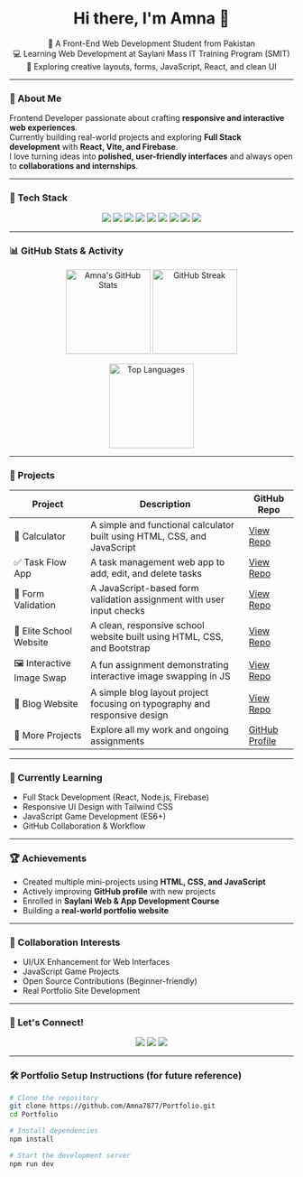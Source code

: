 
<h1 align="center">Hi there, I'm Amna 👋</h1>

<p align="center">
  🌸 A Front-End Web Development Student from Pakistan <br>
  💻 Learning Web Development at Saylani Mass IT Training Program (SMIT) <br>
  🌱 Exploring creative layouts, forms, JavaScript, React, and clean UI <br>
</p>

---

### 💫 About Me  
Frontend Developer passionate about crafting **responsive and interactive web experiences**.  
Currently building real-world projects and exploring **Full Stack development** with **React, Vite, and Firebase**.  
I love turning ideas into **polished, user-friendly interfaces** and always open to **collaborations and internships**.

---

### 🧰 Tech Stack
<p align="center">
  <img src="https://img.shields.io/badge/HTML5-E34F26?style=for-the-badge&logo=html5&logoColor=white"/>
  <img src="https://img.shields.io/badge/CSS3-1572B6?style=for-the-badge&logo=css3&logoColor=white"/>
  <img src="https://img.shields.io/badge/Bootstrap-563D7C?style=for-the-badge&logo=bootstrap&logoColor=white"/>
  <img src="https://img.shields.io/badge/JavaScript%20(ES6)-F7DF1E?style=for-the-badge&logo=javascript&logoColor=black"/>
  <img src="https://img.shields.io/badge/React-61DAFB?style=for-the-badge&logo=react&logoColor=black"/>
  <img src="https://img.shields.io/badge/Vite-646CFF?style=for-the-badge&logo=vite&logoColor=white"/>
  <img src="https://img.shields.io/badge/Firebase-FFCA28?style=for-the-badge&logo=firebase&logoColor=black"/>
  <img src="https://img.shields.io/badge/Git-F05032?style=for-the-badge&logo=git&logoColor=white"/>
  <img src="https://img.shields.io/badge/GitHub-181717?style=for-the-badge&logo=github&logoColor=white"/>
</p>

---

### 📊 GitHub Stats & Activity

<p align="center">
  <img src="https://github-readme-stats.vercel.app/api?username=Amna7877&show_icons=true&theme=tokyonight" alt="Amna's GitHub Stats" height="150px"/>
  <img src="https://github-readme-streak-stats.herokuapp.com/?user=Amna7877&theme=tokyonight" alt="GitHub Streak" height="150px"/>
</p>

<p align="center">
  <img src="https://github-readme-stats.vercel.app/api/top-langs/?username=Amna7877&layout=compact&theme=tokyonight" alt="Top Languages" height="150px"/>
</p>

---

### 🚀 Projects

| Project | Description | GitHub Repo |
|----------|--------------|-------------|
| 🧮 Calculator | A simple and functional calculator built using HTML, CSS, and JavaScript | [View Repo](https://github.com/Amna7877/Calculator) |
| ✅ Task Flow App | A task management web app to add, edit, and delete tasks | [View Repo](https://github.com/Amna7877/Task-Flow-App) |
| 🧾 Form Validation | A JavaScript-based form validation assignment with user input checks | [View Repo](https://github.com/Amna7877/JS-Assignment-02-Form-Validation) |
| 🏫 Elite School Website | A clean, responsive school website built using HTML, CSS, and Bootstrap | [View Repo](https://github.com/Amna7877/Elite-School-Website) |
| 🖼️ Interactive Image Swap | A fun assignment demonstrating interactive image swapping in JS | [View Repo](https://github.com/Amna7877/HTML-Assignment-10-Interactive-Image-Swap) |
| 📝 Blog Website | A simple blog layout project focusing on typography and responsive design | [View Repo](https://github.com/Amna7877/Blog) |
| 🌟 More Projects | Explore all my work and ongoing assignments | [GitHub Profile](https://github.com/Amna7877) |

---

### 📘 Currently Learning

- Full Stack Development (React, Node.js, Firebase)
- Responsive UI Design with Tailwind CSS
- JavaScript Game Development (ES6+)
- GitHub Collaboration & Workflow

---

### 🏆 Achievements

- Created multiple mini-projects using **HTML, CSS, and JavaScript**
- Actively improving **GitHub profile** with new projects
- Enrolled in **Saylani Web & App Development Course**
- Building a **real-world portfolio website**

---

### 🤝 Collaboration Interests

- UI/UX Enhancement for Web Interfaces  
- JavaScript Game Projects  
- Open Source Contributions (Beginner-friendly)  
- Real Portfolio Site Development   

---

### 💖 Let's Connect!

<p align="center">
  <a href="mailto:amnamehmoodofficial78@gmail.com"><img src="https://img.shields.io/badge/Email-amna.mehmood%40gmail.com-red?style=for-the-badge&logo=gmail&logoColor=white"/></a>
  <a href="https://github.com/Amna7877"><img src="https://img.shields.io/badge/GitHub-Amna7877-181717?style=for-the-badge&logo=github&logoColor=white"/></a>
  <a href="https://www.linkedin.com/in/amna-mehmood-611430371"><img src="https://img.shields.io/badge/LinkedIn-Amna%20Mehmood-0077B5?style=for-the-badge&logo=linkedin&logoColor=white"/></a>
</p>

---

### 🛠 Portfolio Setup Instructions (for future reference)
```bash
# Clone the repository
git clone https://github.com/Amna7877/Portfolio.git
cd Portfolio

# Install dependencies
npm install

# Start the development server
npm run dev


